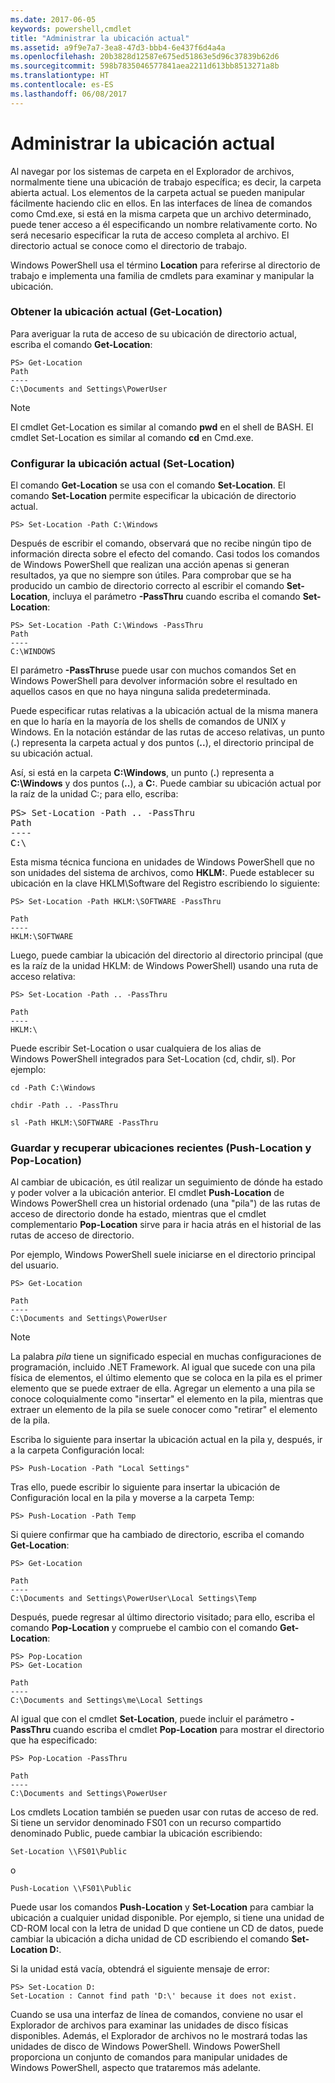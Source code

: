 ```yaml
---
ms.date: 2017-06-05
keywords: powershell,cmdlet
title: "Administrar la ubicación actual"
ms.assetid: a9f9e7a7-3ea8-47d3-bbb4-6e437f6d4a4a
ms.openlocfilehash: 20b3828d12587e675ed51863e5d96c37839b62d6
ms.sourcegitcommit: 598b7835046577841aea2211d613bb8513271a8b
ms.translationtype: HT
ms.contentlocale: es-ES
ms.lasthandoff: 06/08/2017
---
```

# <a name="managing-current-location"></a>Administrar la ubicación actual
Al navegar por los sistemas de carpeta en el Explorador de archivos, normalmente tiene una ubicación de trabajo específica; es decir, la carpeta abierta actual. Los elementos de la carpeta actual se pueden manipular fácilmente haciendo clic en ellos. En las interfaces de línea de comandos como Cmd.exe, si está en la misma carpeta que un archivo determinado, puede tener acceso a él especificando un nombre relativamente corto. No será necesario especificar la ruta de acceso completa al archivo. El directorio actual se conoce como el directorio de trabajo.

Windows PowerShell usa el término **Location** para referirse al directorio de trabajo e implementa una familia de cmdlets para examinar y manipular la ubicación.

### <a name="getting-your-current-location-get-location"></a>Obtener la ubicación actual (Get-Location)
Para averiguar la ruta de acceso de su ubicación de directorio actual, escriba el comando **Get-Location**:

```
PS> Get-Location
Path
----
C:\Documents and Settings\PowerUser
```

> [!NOTE]
> El cmdlet Get-Location es similar al comando **pwd** en el shell de BASH. El cmdlet Set-Location es similar al comando **cd** en Cmd.exe.

### <a name="setting-your-current-location-set-location"></a>Configurar la ubicación actual (Set-Location)
El comando **Get-Location** se usa con el comando **Set-Location**. El comando **Set-Location** permite especificar la ubicación de directorio actual.

```
PS> Set-Location -Path C:\Windows
```

Después de escribir el comando, observará que no recibe ningún tipo de información directa sobre el efecto del comando. Casi todos los comandos de Windows PowerShell que realizan una acción apenas si generan resultados, ya que no siempre son útiles. Para comprobar que se ha producido un cambio de directorio correcto al escribir el comando **Set-Location**, incluya el parámetro **-PassThru** cuando escriba el comando **Set-Location**:

```
PS> Set-Location -Path C:\Windows -PassThru
Path
----
C:\WINDOWS
```

El parámetro **-PassThru**se puede usar con muchos comandos Set en Windows PowerShell para devolver información sobre el resultado en aquellos casos en que no haya ninguna salida predeterminada.

Puede especificar rutas relativas a la ubicación actual de la misma manera en que lo haría en la mayoría de los shells de comandos de UNIX y Windows. En la notación estándar de las rutas de acceso relativas, un punto (**.**) representa la carpeta actual y dos puntos (**..**), el directorio principal de su ubicación actual.

Así, si está en la carpeta **C:\\Windows**, un punto (**.**) representa a **C:\\Windows** y dos puntos (**..**), a **C:**. Puede cambiar su ubicación actual por la raíz de la unidad C:; para ello, escriba:

<pre>PS> Set-Location -Path .. -PassThru
Path
----
C:\</pre>

Esta misma técnica funciona en unidades de Windows PowerShell que no son unidades del sistema de archivos, como **HKLM:**. Puede establecer su ubicación en la clave HKLM\\Software del Registro escribiendo lo siguiente:

```
PS> Set-Location -Path HKLM:\SOFTWARE -PassThru

Path
----
HKLM:\SOFTWARE
```

Luego, puede cambiar la ubicación del directorio al directorio principal (que es la raíz de la unidad HKLM: de Windows PowerShell) usando una ruta de acceso relativa:

```
PS> Set-Location -Path .. -PassThru

Path
----
HKLM:\
```

Puede escribir Set-Location o usar cualquiera de los alias de Windows PowerShell integrados para Set-Location (cd, chdir, sl). Por ejemplo:

```
cd -Path C:\Windows
```

```
chdir -Path .. -PassThru
```

```
sl -Path HKLM:\SOFTWARE -PassThru
```

### <a name="saving-and-recalling-recent-locations-push-location-and-pop-location"></a>Guardar y recuperar ubicaciones recientes (Push-Location y Pop-Location)
Al cambiar de ubicación, es útil realizar un seguimiento de dónde ha estado y poder volver a la ubicación anterior. El cmdlet **Push-Location** de Windows PowerShell crea un historial ordenado (una "pila") de las rutas de acceso de directorio donde ha estado, mientras que el cmdlet complementario **Pop-Location** sirve para ir hacia atrás en el historial de las rutas de acceso de directorio.

Por ejemplo, Windows PowerShell suele iniciarse en el directorio principal del usuario.

```
PS> Get-Location

Path
----
C:\Documents and Settings\PowerUser
```

> [!NOTE]
> La palabra *pila* tiene un significado especial en muchas configuraciones de programación, incluido .NET Framework. Al igual que sucede con una pila física de elementos, el último elemento que se coloca en la pila es el primer elemento que se puede extraer de ella. Agregar un elemento a una pila se conoce coloquialmente como "insertar" el elemento en la pila, mientras que extraer un elemento de la pila se suele conocer como "retirar" el elemento de la pila.

Escriba lo siguiente para insertar la ubicación actual en la pila y, después, ir a la carpeta Configuración local:

```
PS> Push-Location -Path "Local Settings"
```

Tras ello, puede escribir lo siguiente para insertar la ubicación de Configuración local en la pila y moverse a la carpeta Temp:

```
PS> Push-Location -Path Temp
```

Si quiere confirmar que ha cambiado de directorio, escriba el comando **Get-Location**:

```
PS> Get-Location

Path
----
C:\Documents and Settings\PowerUser\Local Settings\Temp
```

Después, puede regresar al último directorio visitado; para ello, escriba el comando **Pop-Location** y compruebe el cambio con el comando **Get-Location**:

```
PS> Pop-Location
PS> Get-Location

Path
----
C:\Documents and Settings\me\Local Settings
```

Al igual que con el cmdlet **Set-Location**, puede incluir el parámetro **-PassThru** cuando escriba el cmdlet **Pop-Location** para mostrar el directorio que ha especificado:

```
PS> Pop-Location -PassThru

Path
----
C:\Documents and Settings\PowerUser
```

Los cmdlets Location también se pueden usar con rutas de acceso de red. Si tiene un servidor denominado FS01 con un recurso compartido denominado Public, puede cambiar la ubicación escribiendo:

```
Set-Location \\FS01\Public
```

o

```
Push-Location \\FS01\Public
```

Puede usar los comandos **Push-Location** y **Set-Location** para cambiar la ubicación a cualquier unidad disponible. Por ejemplo, si tiene una unidad de CD-ROM local con la letra de unidad D que contiene un CD de datos, puede cambiar la ubicación a dicha unidad de CD escribiendo el comando **Set-Location D:**.

Si la unidad está vacía, obtendrá el siguiente mensaje de error:

```
PS> Set-Location D:
Set-Location : Cannot find path 'D:\' because it does not exist.
```

Cuando se usa una interfaz de línea de comandos, conviene no usar el Explorador de archivos para examinar las unidades de disco físicas disponibles. Además, el Explorador de archivos no le mostrará todas las unidades de disco de Windows PowerShell. Windows PowerShell proporciona un conjunto de comandos para manipular unidades de Windows PowerShell, aspecto que trataremos más adelante.

